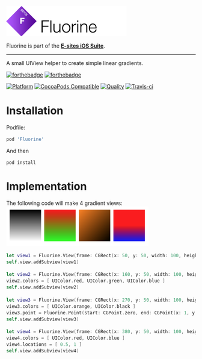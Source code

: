 ![Fluorine](Assets/logo.png)

Fluorine is part of the **[E-sites iOS Suite](https://github.com/e-sites/iOS-Suite)**.

---

A small UIView helper to create simple linear gradients.

[![forthebadge](http://forthebadge.com/images/badges/made-with-swift.svg)](http://forthebadge.com) [![forthebadge](http://forthebadge.com/images/badges/built-with-swag.svg)](http://forthebadge.com)

[![Platform](https://img.shields.io/cocoapods/p/Fluorine.svg?style=flat)](http://cocoadocs.org/docsets/Fluorine)
[![CocoaPods Compatible](https://img.shields.io/cocoapods/v/Fluorine.svg)](http://cocoadocs.org/docsets/Fluorine)
[![Quality](https://apps.e-sites.nl/cocoapodsquality/Fluorine/badge.svg?004)](https://cocoapods.org/pods/Fluorine/quality)
[![Travis-ci](https://travis-ci.org/e-sites/Fluorine.svg?branch=master&001)](https://travis-ci.org/e-sites/Fluorine)


# Installation

Podfile:

```ruby
pod 'Fluorine'
```

And then

```
pod install
```

# Implementation

The following code will make 4 gradient views:    
![Screenshot](Assets/screenshot.png)

```swift
let view1 = Fluorine.View(frame: CGRect(x: 50, y: 50, width: 100, height: 100))
self.view.addSubview(view1)

let view2 = Fluorine.View(frame: CGRect(x: 160, y: 50, width: 100, height: 100))
view2.colors = [ UIColor.red, UIColor.green, UIColor.blue ]
self.view.addSubview(view2)

let view3 = Fluorine.View(frame: CGRect(x: 270, y: 50, width: 100, height: 100))
view3.colors = [ UIColor.orange, UIColor.black ]
view3.point = Fluorine.Point(start: CGPoint.zero, end: CGPoint(x: 1, y: 1))
self.view.addSubview(view3)

let view4 = Fluorine.View(frame: CGRect(x: 380, y: 50, width: 100, height: 100))
view4.colors = [ UIColor.red, UIColor.blue ]
view4.locations = [ 0.5, 1 ]
self.view.addSubview(view4)
```